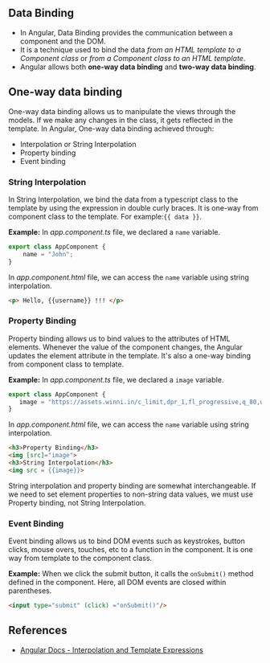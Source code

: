 ## Data Binding

* In Angular, Data Binding provides the communication between a component and the DOM. 
* It is a technique used to bind the data *from an HTML template to a Component class* or *from a Component class to an HTML template*.  
* Angular allows both **one-way data binding**  and **two-way data binding**.

## One-way data binding

One-way data binding allows us to manipulate the views through the models. If we make any changes in the class, it gets reflected in the template. In Angular, One-way data binding achieved through:

* Interpolation or String Interpolation
* Property binding
* Event binding

### String Interpolation

In String Interpolation, we bind the data from a typescript class to the template by using the expression in double curly braces. It is one-way from component class to the template. For example:`{{ data }}`. 

**Example:** In *app.component.ts* file, we declared a `name` variable.
```typescript
export class AppComponent {
    name = "John";
}
```   
In *app.component.html* file, we can access the `name` variable using string interpolation.

```html
<p> Hello, {{username}} !!! </p>
```

### Property Binding

Property binding allows us to bind values to the attributes of HTML elements. Whenever the value of the component changes, the Angular updates the element attribute in the template. It's also a one-way binding from component class to template.

**Example:** In *app.component.ts* file, we declared a `image` variable.
```typescript
export class AppComponent {
   image = "https://assets.winni.in/c_limit,dpr_1,fl_progressive,q_80,w_600/35184_everlasting-paradise.jpeg";
}
```   
In *app.component.html* file, we can access the `name` variable using string interpolation.

```html
<h3>Property Binding</h3>
<img [src]="image">
<h3>String Interpolation</h3>
<img src = {{image}}>
```
String interpolation and property binding are somewhat interchangeable. If we need to set element properties to non-string data values, we must use Property binding, not String Interpolation.

### Event Binding

Event binding allows us to bind DOM events such as keystrokes, button clicks, mouse overs, touches, etc to a function in the component. It is one way from template to the component class.

**Example:** When we click the submit button, it calls the `onSubmit()` method defined in the component. Here, all DOM events are closed within parentheses.
```html
<input type="submit" (click) ="onSubmit()"/>
```
## References

* [Angular Docs - Interpolation and Template Expressions](https://angular.io/guide/template-syntax#interpolation-and-template-expressions)
